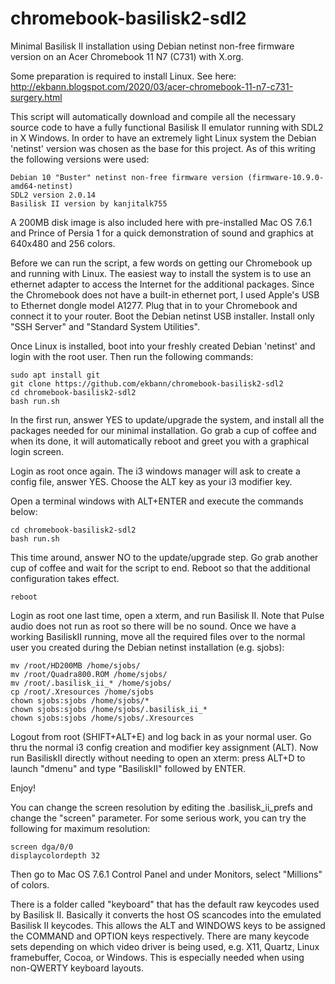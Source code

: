 # chromebook-basilisk2-sdl2

Minimal Basilisk II installation using Debian netinst non-free firmware version on an Acer Chromebook 11 N7 (C731) with X.org.

Some preparation is required to install Linux. See here: http://ekbann.blogspot.com/2020/03/acer-chromebook-11-n7-c731-surgery.html

This script will automatically download and compile all the necessary source code to have a fully functional Basilisk II emulator running with SDL2 in X Windows. In order to have an extremely light Linux system the Debian 'netinst' version was chosen as the base for this project. As of this writing the following versions were used:

    Debian 10 "Buster" netinst non-free firmware version (firmware-10.9.0-amd64-netinst)
    SDL2 version 2.0.14
    Basilisk II version by kanjitalk755

A 200MB disk image is also included here with pre-installed Mac OS 7.6.1 and Prince of Persia 1 for a quick demonstration of sound and graphics at 640x480 and 256 colors.

Before we can run the script, a few words on getting our Chromebook up and running with Linux. The easiest way to install the system is to use an ethernet adapter to access the Internet for the additional packages. Since the Chromebook does not have a built-in ethernet port, I used Apple's USB to Ethernet dongle model A1277. Plug that in to your Chromebook and connect it to your router. Boot the Debian netinst USB installer. Install only "SSH Server" and "Standard System Utilities".

Once Linux is installed, boot into your freshly created Debian 'netinst' and login with the root user. Then run the following commands:

    sudo apt install git
    git clone https://github.com/ekbann/chromebook-basilisk2-sdl2
    cd chromebook-basilisk2-sdl2
    bash run.sh

In the first run, answer YES to update/upgrade the system, and install all the packages needed for our minimal installation. Go grab a cup of coffee and when its done, it will automatically reboot and greet you with a graphical login screen.

Login as root once again. The i3 windows manager will ask to create a config file, answer YES. Choose the ALT key as your i3 modifier key.

Open a terminal windows with ALT+ENTER and execute the commands below:

    cd chromebook-basilisk2-sdl2
    bash run.sh

This time around, answer NO to the update/upgrade step. Go grab another cup of coffee and wait for the script to end. Reboot so that the additional configuration takes effect.

    reboot

Login as root one last time, open a xterm, and run Basilisk II. Note that Pulse audio does not run as root so there will be no sound. Once we have a working BasiliskII running, move all the required files over to the normal user you created during the Debian netinst installation (e.g. sjobs):

    mv /root/HD200MB /home/sjobs/
    mv /root/Quadra800.ROM /home/sjobs/
    mv /root/.basilisk_ii_* /home/sjobs/
    cp /root/.Xresources /home/sjobs
    chown sjobs:sjobs /home/sjobs/*
    chown sjobs:sjobs /home/sjobs/.basilisk_ii_*
    chown sjobs:sjobs /home/sjobs/.Xresources

Logout from root (SHIFT+ALT+E) and log back in as your normal user. Go thru the normal i3 config creation and modifier key assignment (ALT). Now run BasiliskII directly without needing to open an xterm: press ALT+D to launch "dmenu" and type "BasiliskII" followed by ENTER.

Enjoy!
    
You can change the screen resolution by editing the .basilisk_ii_prefs and change the "screen" parameter. For some serious work, you can try the following for maximum resolution:

    screen dga/0/0
    displaycolordepth 32

Then go to Mac OS 7.6.1 Control Panel and under Monitors, select "Millions" of colors.

There is a folder called "keyboard" that has the default raw keycodes used by Basilisk II. Basically it converts the host OS scancodes into the emulated Basilisk II keycodes. This allows the ALT and WINDOWS keys to be assigned the COMMAND and OPTION keys respectively. There are many keycode sets depending on which video driver is being used, e.g. X11, Quartz, Linux framebuffer, Cocoa, or Windows. This is especially needed when using non-QWERTY keyboard layouts.
